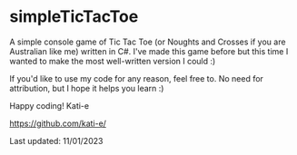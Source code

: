 # simpleTicTacToe
A simple console game of Tic Tac Toe (or Noughts and Crosses if you are Australian like me) written in C#. I've made this game before but this time I wanted to make the most well-written version I could :)

If you'd like to use my code for any reason, feel free to. No need for attribution, but I hope it helps you learn :) 

Happy coding! 
Kati-e

https://github.com/kati-e/

Last updated: 11/01/2023
